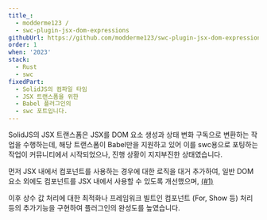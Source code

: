 ```yaml
---
title_:
  - modderme123 /
  - swc-plugin-jsx-dom-expressions
githubUrl: https://github.com/modderme123/swc-plugin-jsx-dom-expressions
order: 1
when: '2023'
stack:
  - Rust
  - swc
fixedPart:
  - SolidJS의 컴파일 타임
  - JSX 트랜스폼을 위한
  - Babel 플러그인의
  - swc 포트입니다.
---
```


<span class="nw">SolidJS의 JSX 트랜스폼은</span>
<span class="nw">JSX를 DOM 요소 생성과</span>
<span class="nw">상태 변화 구독으로 변환하는</span>
<span class="nw">작업을 수행하는데,</span>
<span class="nw">해당 트랜스폼이 Babel만을 지원하고 있어</span>
<span class="nw">이를 swc용으로 포팅하는 작업이</span>
<span class="nw">커뮤니티에서 시작되었으나,</span>
<span class="nw">진행 상황이 지지부진한 상태였습니다.</span>

<span class="nw">먼저 JSX 내에서 컴포넌트를 사용하는</span>
<span class="nw">경우에 대한 로직을 대거 추가하여,</span>
<span class="nw">일반 DOM 요소 외에도 컴포넌트를</span>
<span class="nw">JSX 내에서 사용할 수 있도록 개선했으며, [(#1)](https://github.com/modderme123/swc-plugin-jsx-dom-expressions/pull/1)</span>

<span class="nw">이후 상수 값 처리에 대한 최적화나</span>
<span class="nw">프레임워크 빌트인 컴포넌트 (For, Show 등)</span>
<span class="nw">처리 등의 추가기능을 구현하여</span>
<span class="nw">플러그인의 완성도를 높였습니다.</span>
